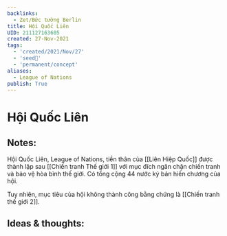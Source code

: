 ```yaml
---
backlinks:
  - Zet/Bức tường Berlin
title: Hội Quốc Liên
UID: 211127163605
created: 27-Nov-2021
tags:
  - 'created/2021/Nov/27'
  - 'seed🥜'
  - 'permanent/concept'
aliases:
  - League of Nations
publish: True
---
```

# Hội Quốc Liên

## Notes:
Hội Quốc Liên, League of Nations, tiền thân của [[Liên Hiệp Quốc]] được thành lập sau [[Chiến tranh Thế giới 1]] với mục đích ngăn chặn chiến tranh và bảo vệ hòa bình thế giới. Có tổng cộng 44 nước ký bản hiến chương của hội.

Tuy nhiên, mục tiêu của hội không thành công bằng chứng là [[Chiến tranh thế giới 2]].

## Ideas & thoughts:


